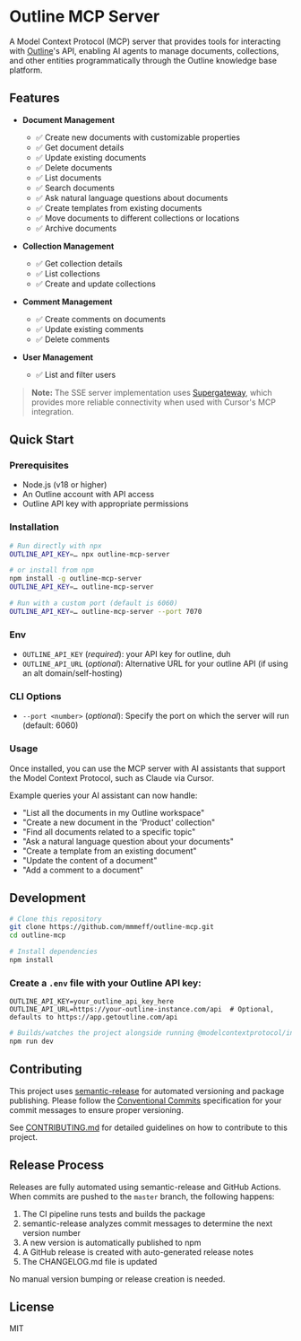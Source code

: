 # Outline MCP Server

A Model Context Protocol (MCP) server that provides tools for interacting with [Outline](https://www.getoutline.com/)'s API, enabling AI agents to manage documents, collections, and other entities programmatically through the Outline knowledge base platform.

## Features

- **Document Management**

  - ✅ Create new documents with customizable properties
  - ✅ Get document details
  - ✅ Update existing documents
  - ✅ Delete documents
  - ✅ List documents
  - ✅ Search documents
  - ✅ Ask natural language questions about documents
  - ✅ Create templates from existing documents
  - ✅ Move documents to different collections or locations
  - ✅ Archive documents

- **Collection Management**

  - ✅ Get collection details
  - ✅ List collections
  - ✅ Create and update collections

- **Comment Management**

  - ✅ Create comments on documents
  - ✅ Update existing comments
  - ✅ Delete comments

- **User Management**
  - ✅ List and filter users

> **Note:** The SSE server implementation uses [Supergateway](https://github.com/supercorp-ai/supergateway), which provides more reliable connectivity when used with Cursor's MCP integration.

## Quick Start

### Prerequisites

- Node.js (v18 or higher)
- An Outline account with API access
- Outline API key with appropriate permissions

### Installation

```bash
# Run directly with npx
OUTLINE_API_KEY=… npx outline-mcp-server

# or install from npm
npm install -g outline-mcp-server
OUTLINE_API_KEY=… outline-mcp-server

# Run with a custom port (default is 6060)
OUTLINE_API_KEY=… outline-mcp-server --port 7070
```

### Env

- `OUTLINE_API_KEY` (_required_): your API key for outline, duh
- `OUTLINE_API_URL` (_optional_): Alternative URL for your outline API (if using an alt domain/self-hosting)

### CLI Options

- `--port <number>` (_optional_): Specify the port on which the server will run (default: 6060)

### Usage

Once installed, you can use the MCP server with AI assistants that support the Model Context Protocol, such as Claude via Cursor.

Example queries your AI assistant can now handle:

- "List all the documents in my Outline workspace"
- "Create a new document in the 'Product' collection"
- "Find all documents related to a specific topic"
- "Ask a natural language question about your documents"
- "Create a template from an existing document"
- "Update the content of a document"
- "Add a comment to a document"

## Development

```bash
# Clone this repository
git clone https://github.com/mmmeff/outline-mcp.git
cd outline-mcp

# Install dependencies
npm install
```

### Create a `.env` file with your Outline API key:

```
OUTLINE_API_KEY=your_outline_api_key_here
OUTLINE_API_URL=https://your-outline-instance.com/api  # Optional, defaults to https://app.getoutline.com/api
```

```bash
# Builds/watches the project alongside running @modelcontextprotocol/inspector
npm run dev

```

## Contributing

This project uses [semantic-release](https://semantic-release.gitbook.io/semantic-release/) for automated versioning and package publishing. Please follow the [Conventional Commits](https://www.conventionalcommits.org/) specification for your commit messages to ensure proper versioning.

See [CONTRIBUTING.md](CONTRIBUTING.md) for detailed guidelines on how to contribute to this project.

## Release Process

Releases are fully automated using semantic-release and GitHub Actions. When commits are pushed to the `master` branch, the following happens:

1. The CI pipeline runs tests and builds the package
2. semantic-release analyzes commit messages to determine the next version number
3. A new version is automatically published to npm
4. A GitHub release is created with auto-generated release notes
5. The CHANGELOG.md file is updated

No manual version bumping or release creation is needed.

## License

MIT
